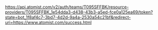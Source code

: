 https://api.atomist.com/v2/auth/teams/T095SFFBK/resource-providers/T095SFFBK_1e54dda3-d438-43b3-a5ed-fce0a125ea69/token?state=bot_1f8af4c7-3bd7-4d2d-9a4a-2530a54c21bf&redirect-uri=https://www.atomist.com/success.html
